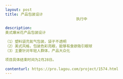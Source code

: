 ```yaml
---                
layout: post       
title: 产品包装设计
                                执行中
           
description: 
美式爆米花产品包装设计

（1）塑料袋充氮气包装，袋子不透明
（2）美式风格，包装色彩亮眼，能够有食欲吸引眼球
（3）主要针对年轻人群体，产品大众化

项目具体结束时间为2月28日。
     
contenturl: https://pro.lagou.com/project/1574.html      
---                 
```

